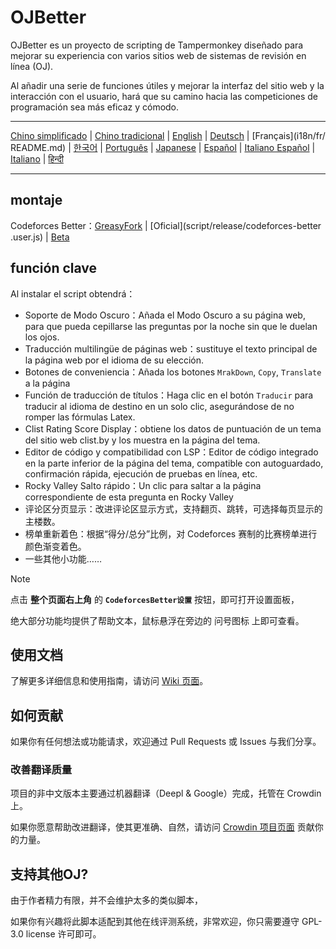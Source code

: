 # OJBetter

OJBetter es un proyecto de scripting de Tampermonkey diseñado para mejorar su experiencia con varios sitios web de sistemas de revisión en línea (OJ).

Al añadir una serie de funciones útiles y mejorar la interfaz del sitio web y la interacción con el usuario, hará que su camino hacia las competiciones de programación sea más eficaz y cómodo.

***

[Chino simplificado](README.md) | [Chino tradicional](i18n/zh-Hant/README.md) | [English](i18n/en/README.md) | [Deutsch](i18n/de/README.md) | [Français](i18n/fr/ README.md) | [한국어](i18n/ko/README.md) | [Português](i18n/pt/README.md) | [Japanese](i18n/ja/README.md) | [Español](i18n/es/README.md) | [Italiano Español](i18n/es/README.md) | [Italiano](i18n/it/README.md) | [हिन्दी](i18n/hi/README.md)

***

## montaje

Codeforces Better：[GreasyFork](https://greasyfork.org/zh-CN/scripts/465777-codeforces-better) | [Oficial](script/release/codeforces-better .user.js) | [Beta](script/dev/codeforces-better.user.js)

## función clave

Al instalar el script obtendrá：

- Soporte de Modo Oscuro：Añada el Modo Oscuro a su página web, para que pueda cepillarse las preguntas por la noche sin que le duelan los ojos.
- Traducción multilingüe de páginas web：sustituye el texto principal de la página web por el idioma de su elección.
- Botones de conveniencia：Añada los botones `MrakDown`, `Copy`, `Translate` a la página
- Función de traducción de títulos：Haga clic en el botón `Traducir` para traducir al idioma de destino en un solo clic, asegurándose de no romper las fórmulas Latex.
- Clist Rating Score Display：obtiene los datos de puntuación de un tema del sitio web clist.by y los muestra en la página del tema.
- Editor de código y compatibilidad con LSP：Editor de código integrado en la parte inferior de la página del tema, compatible con autoguardado, confirmación rápida, ejecución de pruebas en línea, etc.
- Rocky Valley Salto rápido：Un clic para saltar a la página correspondiente de esta pregunta en Rocky Valley
- 评论区分页显示：改进评论区显示方式，支持翻页、跳转，可选择每页显示的主楼数。
- 榜单重新着色：根据“得分/总分”比例，对 Codeforces 赛制的比赛榜单进行颜色渐变着色。
- 一些其他小功能……

> [!NOTE]
>
> 点击 **整个页面右上角** 的 **`CodeforcesBetter设置`** 按钮，即可打开设置面板，
>
> 绝大部分功能均提供了帮助文本，鼠标悬浮在旁边的 问号图标 上即可查看。

## 使用文档

了解更多详细信息和使用指南，请访问 [Wiki 页面](https://github.com/beijixiaohu/OJBetter/wiki)。

## 如何贡献

如果你有任何想法或功能请求，欢迎通过 Pull Requests 或 Issues 与我们分享。

### 改善翻译质量

项目的非中文版本主要通过机器翻译（Deepl & Google）完成，托管在 Crowdin 上。

如果你愿意帮助改进翻译，使其更准确、自然，请访问 [Crowdin 项目页面](https://zh.crowdin.com/project/codeforcesbetter) 贡献你的力量。

## 支持其他OJ?

由于作者精力有限，并不会维护太多的类似脚本，

如果你有兴趣将此脚本适配到其他在线评测系统，非常欢迎，你只需要遵守 GPL-3.0 license 许可即可。
